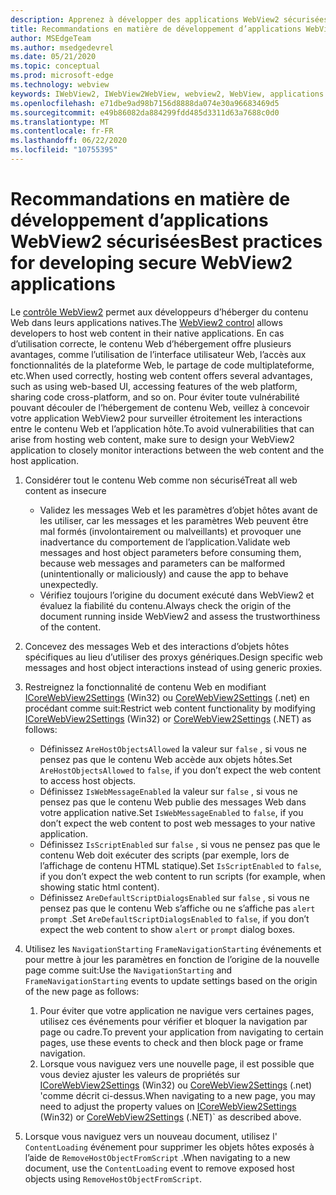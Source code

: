 ```yaml
---
description: Apprenez à développer des applications WebView2 sécurisées
title: Recommandations en matière de développement d’applications WebView2 sécurisées
author: MSEdgeTeam
ms.author: msedgedevrel
ms.date: 05/21/2020
ms.topic: conceptual
ms.prod: microsoft-edge
ms.technology: webview
keywords: IWebView2, IWebView2WebView, webview2, WebView, applications Win32, Win32, Edge, ICoreWebView2, ICoreWebView2Host, contrôle de navigateur, html Edge, sécurité
ms.openlocfilehash: e71dbe9ad98b7156d8888da074e30a96683469d5
ms.sourcegitcommit: e49b86082da884299fdd485d3311d63a7688c0d0
ms.translationtype: MT
ms.contentlocale: fr-FR
ms.lasthandoff: 06/22/2020
ms.locfileid: "10755395"
---
```

# <span data-ttu-id="415ef-104">Recommandations en matière de développement d’applications WebView2 sécurisées</span><span class="sxs-lookup"><span data-stu-id="415ef-104">Best practices for developing secure WebView2 applications</span></span>

<span data-ttu-id="415ef-105">Le [contrôle WebView2](https://docs.microsoft.com/microsoft-edge/webview2/) permet aux développeurs d’héberger du contenu Web dans leurs applications natives.</span><span class="sxs-lookup"><span data-stu-id="415ef-105">The [WebView2 control](https://docs.microsoft.com/microsoft-edge/webview2/) allows developers to host web content in their native applications.</span></span> <span data-ttu-id="415ef-106">En cas d’utilisation correcte, le contenu Web d’hébergement offre plusieurs avantages, comme l’utilisation de l’interface utilisateur Web, l’accès aux fonctionnalités de la plateforme Web, le partage de code multiplateforme, etc.</span><span class="sxs-lookup"><span data-stu-id="415ef-106">When used correctly, hosting web content offers several advantages, such as using web-based UI, accessing features of the web platform, sharing code cross-platform, and so on.</span></span> <span data-ttu-id="415ef-107">Pour éviter toute vulnérabilité pouvant découler de l’hébergement de contenu Web, veillez à concevoir votre application WebView2 pour surveiller étroitement les interactions entre le contenu Web et l’application hôte.</span><span class="sxs-lookup"><span data-stu-id="415ef-107">To avoid vulnerabilities that can arise from hosting web content, make sure to design your WebView2 application to closely monitor interactions between the web content and the host application.</span></span> 

1. <span data-ttu-id="415ef-108">Considérer tout le contenu Web comme non sécurisé</span><span class="sxs-lookup"><span data-stu-id="415ef-108">Treat all web content as insecure</span></span>
    - <span data-ttu-id="415ef-109">Validez les messages Web et les paramètres d’objet hôtes avant de les utiliser, car les messages et les paramètres Web peuvent être mal formés (involontairement ou malveillants) et provoquer une inadvertance du comportement de l’application.</span><span class="sxs-lookup"><span data-stu-id="415ef-109">Validate web messages and host object parameters before consuming them, because web messages and parameters can be malformed (unintentionally or maliciously) and cause the app to behave unexpectedly.</span></span>
    - <span data-ttu-id="415ef-110">Vérifiez toujours l’origine du document exécuté dans WebView2 et évaluez la fiabilité du contenu.</span><span class="sxs-lookup"><span data-stu-id="415ef-110">Always check the origin of the document running inside WebView2 and assess the trustworthiness of the content.</span></span> 

2. <span data-ttu-id="415ef-111">Concevez des messages Web et des interactions d’objets hôtes spécifiques au lieu d’utiliser des proxys génériques.</span><span class="sxs-lookup"><span data-stu-id="415ef-111">Design specific web messages and host object interactions instead of using generic proxies.</span></span>

3. <span data-ttu-id="415ef-112">Restreignez la fonctionnalité de contenu Web en modifiant [ICoreWebView2Settings](../reference/win32/0-9-538/icorewebview2settings) (Win32) ou [CoreWebView2Settings](../reference/dotnet/0-9-538/microsoft-web-webview2-core-corewebview2settings) (.net) en procédant comme suit:</span><span class="sxs-lookup"><span data-stu-id="415ef-112">Restrict web content functionality by modifying [ICoreWebView2Settings](../reference/win32/0-9-538/icorewebview2settings) (Win32) or [CoreWebView2Settings](../reference/dotnet/0-9-538/microsoft-web-webview2-core-corewebview2settings) (.NET) as follows:</span></span>
    - <span data-ttu-id="415ef-113">Définissez `AreHostObjectsAllowed` la valeur sur `false` , si vous ne pensez pas que le contenu Web accède aux objets hôtes.</span><span class="sxs-lookup"><span data-stu-id="415ef-113">Set `AreHostObjectsAllowed` to `false`, if you don’t expect the web content to access host objects.</span></span>
    - <span data-ttu-id="415ef-114">Définissez `IsWebMessageEnabled` la valeur sur `false` , si vous ne pensez pas que le contenu Web publie des messages Web dans votre application native.</span><span class="sxs-lookup"><span data-stu-id="415ef-114">Set `IsWebMessageEnabled` to `false`, if you don’t expect the web content to post web messages to your native application.</span></span> 
    - <span data-ttu-id="415ef-115">Définissez `IsScriptEnabled` sur `false` , si vous ne pensez pas que le contenu Web doit exécuter des scripts (par exemple, lors de l’affichage de contenu HTML statique).</span><span class="sxs-lookup"><span data-stu-id="415ef-115">Set `IsScriptEnabled` to `false`, if you don’t expect the web content to run scripts (for example, when showing static html content).</span></span>
    - <span data-ttu-id="415ef-116">Définissez `AreDefaultScriptDialogsEnabled` sur `false` , si vous ne pensez pas que le contenu Web s’affiche ou ne s’affiche pas `alert` `prompt` .</span><span class="sxs-lookup"><span data-stu-id="415ef-116">Set `AreDefaultScriptDialogsEnabled` to `false`, if you don’t expect the web content to show `alert` or `prompt` dialog boxes.</span></span>

4.  <span data-ttu-id="415ef-117">Utilisez les `NavigationStarting` `FrameNavigationStarting` événements et pour mettre à jour les paramètres en fonction de l’origine de la nouvelle page comme suit:</span><span class="sxs-lookup"><span data-stu-id="415ef-117">Use the `NavigationStarting` and `FrameNavigationStarting` events to update settings based on the origin of the new page as follows:</span></span>
    1.  <span data-ttu-id="415ef-118">Pour éviter que votre application ne navigue vers certaines pages, utilisez ces événements pour vérifier et bloquer la navigation par page ou cadre.</span><span class="sxs-lookup"><span data-stu-id="415ef-118">To prevent your application from navigating to certain pages, use these events to check and then block page or frame navigation.</span></span> 
    2.  <span data-ttu-id="415ef-119">Lorsque vous naviguez vers une nouvelle page, il est possible que vous deviez ajuster les valeurs de propriétés sur [ICoreWebView2Settings](../reference/win32/0-9-538/icorewebview2settings) (Win32) ou [CoreWebView2Settings](../reference/dotnet/0-9-538/microsoft-web-webview2-core-corewebview2settings) (.net) 'comme décrit ci-dessus.</span><span class="sxs-lookup"><span data-stu-id="415ef-119">When navigating to a new page, you may need to adjust the property values on [ICoreWebView2Settings](../reference/win32/0-9-538/icorewebview2settings) (Win32) or [CoreWebView2Settings](../reference/dotnet/0-9-538/microsoft-web-webview2-core-corewebview2settings) (.NET)\` as described above.</span></span>

5. <span data-ttu-id="415ef-120">Lorsque vous naviguez vers un nouveau document, utilisez l' `ContentLoading` événement pour supprimer les objets hôtes exposés à l’aide de `RemoveHostObjectFromScript` .</span><span class="sxs-lookup"><span data-stu-id="415ef-120">When navigating to a new document, use the `ContentLoading` event to remove exposed host objects using `RemoveHostObjectFromScript`.</span></span> 